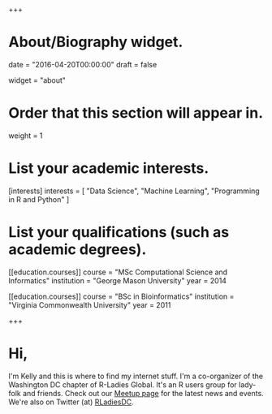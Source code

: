 +++
# About/Biography widget.

date = "2016-04-20T00:00:00"
draft = false

widget = "about"

# Order that this section will appear in.
weight = 1

# List your academic interests.
[interests]
  interests = [
    "Data Science",
    "Machine Learning",
    "Programming in R and Python"
  ]

# List your qualifications (such as academic degrees).

[[education.courses]]
  course = "MSc Computational Science and Informatics"
  institution = "George Mason University"
  year = 2014

[[education.courses]]
  course = "BSc in Bioinformatics"
  institution = "Virginia Commonwealth University"
  year = 2011

+++

# Hi,
I'm Kelly and this is where to find my internet stuff. I'm a co-organizer of the Washington DC chapter of R-Ladies Global. It's an R users group for lady-folk and friends. Check out our [Meetup page](https://www.meetup.com/rladies-dc/) for the latest news and events. We're also on Twitter (at) [RLadiesDC](https://twitter.com/RLadiesDC).
